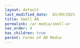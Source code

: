 ```yaml
---
layout: default
last_modified_date:  03/09/2021
title: Smell AR
permalink: /ar-media/smell-ar
nav_order: 4
has_children: true
parent: Forms of AR Media
---
```


